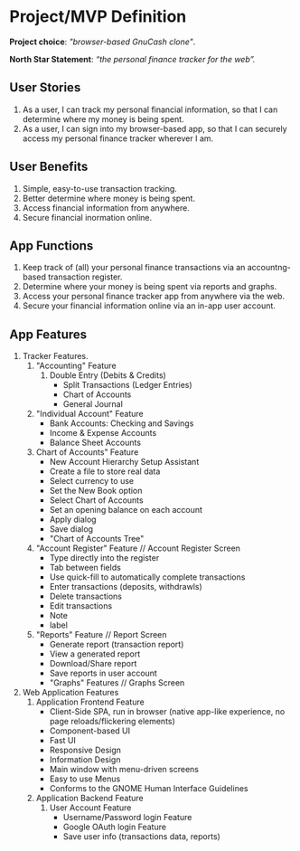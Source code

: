 # Project/MVP Definition

**Project choice**: *"browser-based GnuCash clone"*.

**North Star Statement**: *“the personal finance tracker for the web”.*

## User Stories

1. As a user, I can track my personal financial information, so that I can
   determine where my money is being spent.
2. As a user, I can sign into my browser-based app, so that I can securely
   access my personal finance tracker wherever I am.

## User Benefits

1. Simple, easy-to-use transaction tracking.
2. Better determine where money is being spent.
3. Access financial information from anywhere.
4. Secure financial inormation online.

## App Functions

1. Keep track of (all) your personal finance transactions via an accountng-based
   transaction register.
2. Determine where your money is being spent via reports and graphs.
3. Access your personal finance tracker app from anywhere via the web.
4. Secure your financial information online via an in-app user account.

## App Features

1. Tracker Features.
    1. "Accounting" Feature
        1. Double Entry (Debits & Credits)
            - Split Transactions (Ledger Entries)
            - Chart of Accounts
            - General Journal
    2. "Individual Account" Feature
        - Bank Accounts: Checking and Savings
        - Income & Expense Accounts
        - Balance Sheet Accounts
    3. Chart of Accounts" Feature
        - New Account Hierarchy Setup Assistant
        - Create a file to store real data
        - Select currency to use
        - Set the New Book option
        - Select Chart of Accounts
        - Set an opening balance on each account
        - Apply dialog
        - Save dialog
        - "Chart of Accounts Tree"
    4. "Account Register" Feature // Account Register Screen
        - Type directly into the register
        - Tab between fields
        - Use quick-fill to automatically complete transactions
        - Enter transactions (deposits, withdrawls)
        - Delete transactions
        - Edit transactions
        - Note
        - label
    5. "Reports" Feature // Report Screen
        - Generate report (transaction report)
        - View a generated report
        - Download/Share report
        - Save reports in user account
        - "Graphs" Features // Graphs Screen
2. Web Application Features
    1. Application Frontend Feature
        - Client-Side SPA, run in browser (native app-like experience, no page
          reloads/flickering elements)
        - Component-based UI
        - Fast UI
        - Responsive Design
        - Information Design
        - Main window with menu-driven screens
        - Easy to use Menus
        - Conforms to the GNOME Human Interface Guidelines
    2. Application Backend Feature
        1. User Account Feature
            - Username/Password login Feature
            - Google OAuth login Feature
            - Save user info (transactions data, reports)
